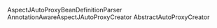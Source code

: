 AspectJAutoProxyBeanDefinitionParser
AnnotationAwareAspectJAutoProxyCreator
AbstractAutoProxyCreator